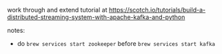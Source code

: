 work through and extend tutorial at https://scotch.io/tutorials/build-a-distributed-streaming-system-with-apache-kafka-and-python

notes:
- do `brew services start zookeeper` before `brew services start kafka`